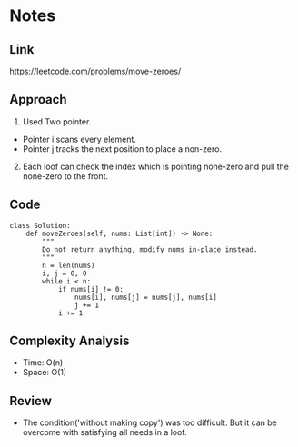 # Notes
## Link
https://leetcode.com/problems/move-zeroes/

## Approach
1. Used Two pointer.
- Pointer i scans every element.
- Pointer j tracks the next position to place a non-zero.
2. Each loof can check the index which is pointing none-zero and pull the none-zero to the front.

## Code
```
class Solution:
    def moveZeroes(self, nums: List[int]) -> None:
        """
        Do not return anything, modify nums in-place instead.
        """
        n = len(nums)
        i, j = 0, 0        
        while i < n:
            if nums[i] != 0:
                nums[i], nums[j] = nums[j], nums[i]
                j += 1
            i += 1
```

## Complexity Analysis
- Time: O(n)
- Space: O(1)

## Review
- The condition('without making copy') was too difficult. But it can be overcome with satisfying all needs in a loof. 